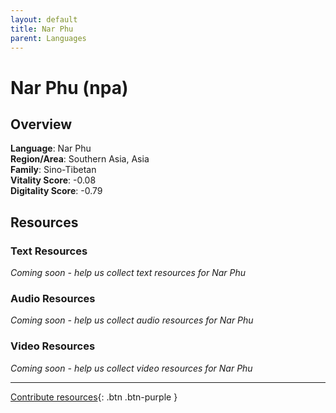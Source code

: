 ```yaml
---
layout: default
title: Nar Phu
parent: Languages
---
```


# Nar Phu (npa)

## Overview

**Language**: Nar Phu  
**Region/Area**: Southern Asia, Asia  
**Family**: Sino-Tibetan  
**Vitality Score**: -0.08  
**Digitality Score**: -0.79  

## Resources

### Text Resources
*Coming soon - help us collect text resources for Nar Phu*

### Audio Resources
*Coming soon - help us collect audio resources for Nar Phu*

### Video Resources
*Coming soon - help us collect video resources for Nar Phu*

---

[Contribute resources](https://fairtrain.github.io/){: .btn .btn-purple }
